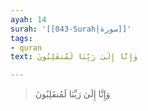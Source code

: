 ```yaml
---
ayah: 14
surah: '[[043-Surah|سورة]]'
tags:
- quran
text: وَإِنَّا إِلَىٰ رَبِّنَا لَمُنقَلِبُونَ

---
```

> وَإِنَّا إِلَىٰ رَبِّنَا لَمُنقَلِبُونَ
